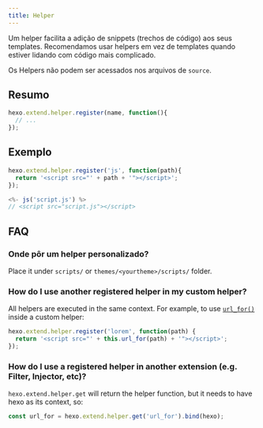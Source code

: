 ```yaml
---
title: Helper
---
```


Um helper facilita a adição de snippets (trechos de código) aos seus templates. Recomendamos usar helpers em vez de templates quando estiver lidando com código mais complicado.

Os Helpers não podem ser acessados nos arquivos de `source`.

## Resumo

``` js
hexo.extend.helper.register(name, function(){
  // ...
});
```

## Exemplo

``` js
hexo.extend.helper.register('js', function(path){
  return '<script src="' + path + '"></script>';
});
```

``` js
<%- js('script.js') %>
// <script src="script.js"></script>
```

## FAQ

### Onde pôr um helper personalizado?

Place it under `scripts/` or `themes/<yourtheme>/scripts/` folder.

### How do I use another registered helper in my custom helper?

All helpers are executed in the same context. For example, to use [`url_for()`](/docs/helpers#url-for) inside a custom helper:

``` js
hexo.extend.helper.register('lorem', function(path) {
  return '<script src="' + this.url_for(path) + '"></script>';
});
```

### How do I use a registered helper in another extension (e.g. Filter, Injector, etc)?

`hexo.extend.helper.get` will return the helper function, but it needs to have hexo as its context, so:

``` js
const url_for = hexo.extend.helper.get('url_for').bind(hexo);
```
